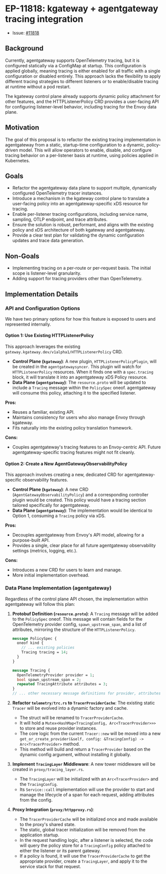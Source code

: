 # EP-11818: kgateway + agentgateway tracing integration

* Issue: [#11818](https://github.com/kgateway-dev/kgateway/issues/11818)

## Background

Currently, agentgateway supports OpenTelemetry tracing, but it is configured statically via a ConfigMap at startup. This configuration is applied globally, meaning tracing is either enabled for all traffic with a single configuration or disabled entirely. This approach lacks the flexibility to apply different tracing strategies to different listeners or to enable/disable tracing at runtime without a pod restart.

The kgateway control plane already supports dynamic policy attachment for other features, and the HTTPListenerPolicy CRD provides a user-facing API for configuring listener-level behavior, including tracing for the Envoy data plane.

## Motivation

The goal of this proposal is to refactor the existing tracing implementation in agentgateway from a static, startup-time configuration to a dynamic, policy-driven model. This will allow operators to enable, disable, and configure tracing behavior on a per-listener basis at runtime, using policies applied in Kubernetes.

## Goals

* Refactor the agentgateway data plane to support multiple, dynamically configured OpenTelemetry tracer instances.
* Introduce a mechanism in the kgateway control plane to translate a user-facing policy into an agentgateway-specific xDS resource for tracing.
* Enable per-listener tracing configurations, including service name, sampling, OTLP endpoint, and trace attributes.
* Ensure the solution is robust, performant, and aligns with the existing policy and xDS architecture of both kgateway and agentgateway.
* Provide a clear test plan for validating the dynamic configuration updates and trace data generation.

## Non-Goals

* Implementing tracing on a per-route or per-request basis. The initial scope is listener-level granularity.
* Adding support for tracing providers other than OpenTelemetry.

## Implementation Details

### API and Configuration Options

We have two primary options for how this feature is exposed to users and represented internally.

#### Option 1: Use Existing HTTPListenerPolicy

This approach leverages the existing `gateway.kgateway.dev/v1alpha1/HTTPListenerPolicy` CRD.

* **Control Plane (`kgateway`)**: A new plugin, `HTTPListenerPolicyPlugin`, will be created in the `agentgatewaysyncer`. This plugin will watch for `HTTPListenerPolicy` resources. When it finds one with a `spec.tracing` block, it will translate it into an agentgateway xDS Policy resource.
* **Data Plane (`agentgateway`)**: The `resource.proto` will be updated to include a `Tracing` message within the `PolicySpec` oneof. agentgateway will consume this policy, attaching it to the specified listener.

**Pros:**
* Reuses a familiar, existing API.
* Maintains consistency for users who also manage Envoy through kgateway.
* Fits naturally into the existing policy translation framework.

**Cons:**
* Couples agentgateway's tracing features to an Envoy-centric API. Future agentgateway-specific tracing features might not fit cleanly.

#### Option 2: Create a New AgentGatewayObservabilityPolicy

This approach involves creating a new, dedicated CRD for agentgateway-specific observability features.

* **Control Plane (`kgateway`)**: A new CRD (`AgentGatewayObservabilityPolicy`) and a corresponding controller plugin would be created. This policy would have a tracing section tailored specifically for agentgateway.
* **Data Plane (`agentgateway`)**: The implementation would be identical to Option 1, consuming a `Tracing` policy via xDS.

**Pros:**
* Decouples agentgateway from Envoy's API model, allowing for a purpose-built API.
* Provides a single, clear place for all future agentgateway observability settings (metrics, logging, etc.).

**Cons:**
* Introduces a new CRD for users to learn and manage.
* More initial implementation overhead.


### Data Plane Implementation (agentgateway)

Regardless of the control plane API chosen, the implementation within agentgateway will follow this plan:

1. **Protobuf Definition (`resource.proto`)**:
   A `Tracing` message will be added to the `PolicySpec` oneof. This message will contain fields for the OpenTelemetry provider config, `spawn_upstream_span`, and a list of attributes, mirroring the structure of the `HTTPListenerPolicy`.

   ```protobuf
   message PolicySpec {
     oneof kind {
       // ... existing policies
       Tracing tracing = 14;
     }
   }

   message Tracing {
     OpenTelemetryProvider provider = 1;
     bool spawn_upstream_span = 2;
     repeated TracingAttribute attributes = 3;
   }
   // ... other necessary message definitions for provider, attributes, etc.
   ```

2. **Refactor `telemetry/trc.rs` to `TracerProviderCache`**:
   The existing static `Tracer` will be evolved into a dynamic factory and cache.
   * The struct will be renamed to `TracerProviderCache`.
   * It will hold a `Mutex<HashMap<TracingConfig, Arc<TracerProvider>>>` to store and reuse provider instances.
   * The core logic from the current `Tracer::new` will be moved into a new `get_or_create_provider(&self, config: &TracingConfig) -> Arc<TracerProvider>` method.
   * This method will build and return a `TracerProvider` based on the dynamic config argument, without installing it globally.

3. **Implement `TracingLayer` Middleware**:
   A new tower middleware will be created in `proxy/tracing_layer.rs`.
   * The `TracingLayer` will be initialized with an `Arc<TracerProvider>` and the `TracingConfig`.
   * Its `Service::call` implementation will use the provider to start and manage the lifecycle of a span for each request, adding attributes from the config.

4. **Proxy Integration (`proxy/httpproxy.rs`)**:
   * The `TracerProviderCache` will be initialized once and made available to the proxy's shared state.
   * The static, global tracer initialization will be removed from the application startup.
   * In the request handling logic, after a listener is selected, the code will query the policy store for a `TracingConfig` policy attached to either the listener or its parent gateway.
   * If a policy is found, it will use the `TracerProviderCache` to get the appropriate provider, create a `TracingLayer`, and apply it to the service stack for that request.
